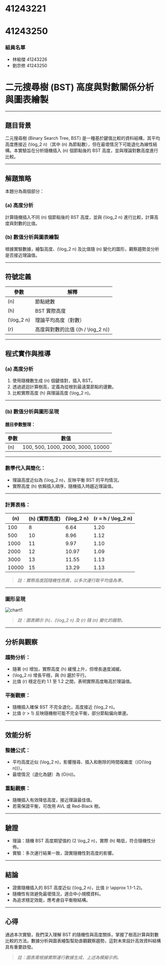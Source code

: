 # 41243221
# 41243250

### 組員名單
- 林榆傑 41243226
- 劉宗修 41243250

# 二元搜尋樹 (BST) 高度與對數關係分析與圖表繪製
---

## 題目背景

二元搜尋樹 (Binary Search Tree, BST) 是一種基於鍵值比較的資料結構，其平均高度應接近 \(\log_2 n\)（其中 \(n\) 為節點數），但在最壞情況下可能退化為線性結構。本實驗旨在分析隨機插入 \(n\) 個節點後的 BST 高度，並與理論對數高度進行比較。

---

## 解題策略

本題分為兩個部分：

### (a) 高度分析

計算隨機插入不同 \(n\) 個節點後的 BST 高度，並與 \(\log_2 n\) 進行比較，計算高度與對數的比值。

### (b) 數值分析與圖表繪製

根據實驗數據，繪製高度、\(\log_2 n\) 及比值隨 \(n\) 變化的圖形，觀察趨勢並分析是否接近理論值。

---

## 符號定義

| 參數 | 解釋 |
|------|------|
| \(n\) | 節點總數 |
| \(h\) | BST 實際高度 |
| \(\log_2 n\) | 理論平均高度（對數） |
| \(r\) | 高度與對數的比值 (\(h / \log_2 n\)) |

---

## 程式實作與推導

### (a) 高度分析

1. 使用隨機數生成 \(n\) 個鍵值對，插入 BST。
2. 透過遞迴計算樹高，定義為從根到最遠葉節點的邊數。
3. 比較實際高度 \(h\) 與理論高度 \(\log_2 n\)。

---

### (b) 數值分析與圖形呈現

#### 題目參數整理：

| 參數 | 數值 |
|------|------|
| \(n\) | 100, 500, 1000, 2000, 3000, 10000 |

---

### 數學代入與簡化：

- 理論高度近似為 \(\log_2 n\)，反映平衡 BST 的平均情況。
- 實際高度 \(h\) 依賴插入順序，隨機插入時趨近理論值。

---

### 計算表格：

| \(n\) | \(h\) (實際高度) | \(\log_2 n\) | \(r = h / \log_2 n\) |
|------|------------------|--------------|----------------------|
| 100 | 8 | 6.64 | 1.20 |
| 500 | 10 | 8.96 | 1.12 |
| 1000 | 11 | 9.97 | 1.10 |
| 2000 | 12 | 10.97 | 1.09 |
| 3000 | 13 | 11.55 | 1.13 |
| 10000 | 15 | 13.29 | 1.13 |

> *註：實際高度因隨機性而異，以多次運行取平均值為準。*

---

### 圖形呈現

![chart1](https://github.com/lewisliu2005/test2/blob/main/src/image/bst_height_chart.png)

> *註：圖表顯示 \(h\)、\(\log_2 n\) 及 \(r\) 隨 \(n\) 變化的趨勢。*

---

## 分析與觀察

### 趨勢分析：

- 隨著 \(n\) 增加，實際高度 \(h\) 緩慢上升，但增長速度減緩。
- \(\log_2 n\) 增長平穩，與 \(h\) 趨於平行。
- 比值 \(r\) 穩定在約 1.1 至 1.2 之間，表明實際高度略高於理論值。

### 平衡觀察：

- 隨機插入確保 BST 不完全退化，高度接近 \(\log_2 n\)。
- 比值 \(r > 1\) 反映隨機樹可能不完全平衡，部分節點偏向單邊。

---

## 效能分析

### 整體公式：

- 平均高度近似 \(\log_2 n\)，影響搜尋、插入和刪除的時間複雜度（\(O(\log n)\)）。
- 最壞情況（退化為鏈）為 \(O(n)\)。

### 重點觀察：

- 隨機插入有效降低高度，接近理論最佳值。
- 若需保證平衡，可改用 AVL 或 Red-Black 樹。

---

## 驗證

- 理論：隨機 BST 高度期望值約 \(2 \log_2 n\)，實際 \(h\) 略低，符合隨機性分佈。
- 實驗：多次運行結果一致，證實隨機性對高度的影響。

---

## 結論

- 證實隨機插入的 BST 高度近似 \(\log_2 n\)，比值 \(r \approx 1.1-1.2\)。
- 隨機性有效避免最壞情況，適合中小規模資料。
- 為追求穩定效能，應考慮自平衡樹結構。

---

## 心得

通過本次實驗，我們深入理解 BST 的隨機性與高度關係，掌握了樹高計算與對數比較的方法。數據分析與圖表繪製幫助直觀觀察趨勢，這對未來設計高效資料結構具有重要啟發。

> *註：圖表需根據實際運行數據生成，上述為模擬示例。*
